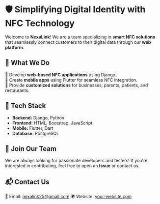# 🛡️ Simplifying Digital Identity with NFC Technology  

Welcome to **NexaLink**! We are a team specializing in **smart NFC solutions** that seamlessly connect customers to their digital data through our **web platform**.  

## 🚀 What We Do  
🔹 Develop **web-based NFC applications** using Django.  
🔹 Create **mobile apps** using Flutter for seamless NFC integration.  
🔹 Provide **customized solutions** for businesses, parents, patients, and restaurants.  

## 🔧 Tech Stack  
- **Backend:** Django, Python  
- **Frontend:** HTML, Bootstrap, JavaScript  
- **Mobile:** Flutter, Dart
- **Database:** PostgreSQL  


## 🤝 Join Our Team  
We are always looking for passionate developers and testers! If you're interested in contributing, feel free to open an **Issue** or contact us.  

## 📬 Contact Us  
📩 Email: nexalink25@gmail.com
 🌍 Website: [your-website.com](#)  
